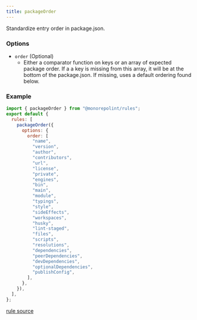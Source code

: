 ```yaml
---
title: packageOrder
---
```


Standardize entry order in package.json.

### Options

- `order` (Optional)
  - Either a comparator function on keys or an array of expected package order. If a a key is missing from this array, it will be at the bottom of the package.json. If missing, uses a default ordering found below.

### Example

```javascript
import { packageOrder } from "@monorepolint/rules";
export default {
  rules: [
    packageOrder({
      options: {
        order: [
          "name",
          "version",
          "author",
          "contributors",
          "url",
          "license",
          "private",
          "engines",
          "bin",
          "main",
          "module",
          "typings",
          "style",
          "sideEffects",
          "workspaces",
          "husky",
          "lint-staged",
          "files",
          "scripts",
          "resolutions",
          "dependencies",
          "peerDependencies",
          "devDependencies",
          "optionalDependencies",
          "publishConfig",
        ],
      },
    }),
  ],
};
```

[rule source](https://github.com/monorepolint/monorepolint/blob/main/packages/rules/src/packageOrder.ts)
